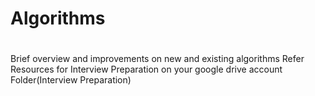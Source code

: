 # Algorithms
#
Brief overview and improvements on new and existing algorithms
Refer Resources for Interview Preparation on your google drive account Folder(Interview Preparation)
